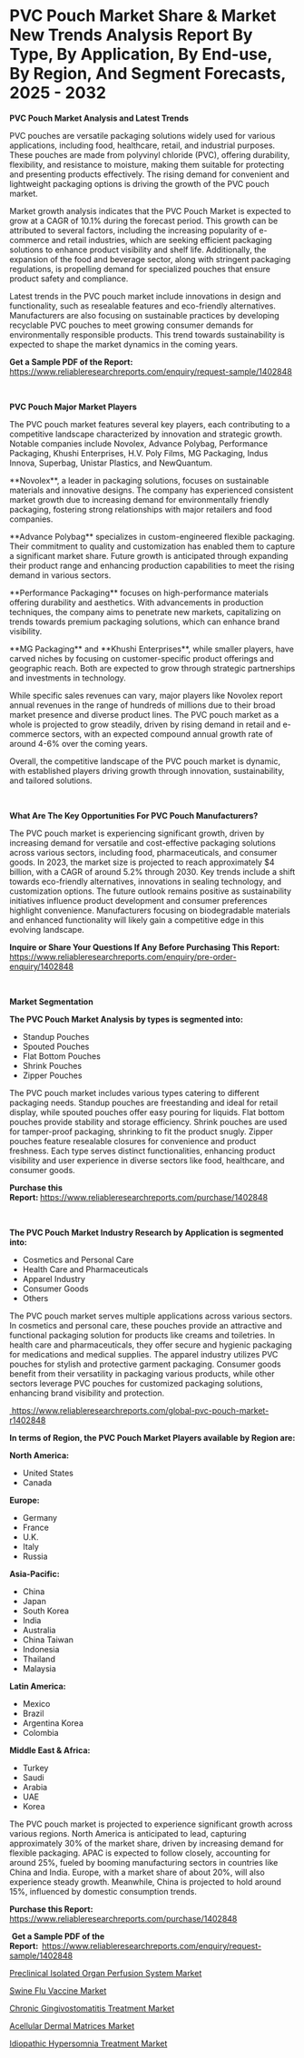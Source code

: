 <p><h1>PVC Pouch Market Share & Market New Trends Analysis Report By Type, By Application, By End-use, By Region, And Segment Forecasts, 2025 - 2032</h1></p><p><strong>PVC Pouch Market Analysis and Latest Trends</strong></p>
<p><p>PVC pouches are versatile packaging solutions widely used for various applications, including food, healthcare, retail, and industrial purposes. These pouches are made from polyvinyl chloride (PVC), offering durability, flexibility, and resistance to moisture, making them suitable for protecting and presenting products effectively. The rising demand for convenient and lightweight packaging options is driving the growth of the PVC pouch market.</p><p>Market growth analysis indicates that the PVC Pouch Market is expected to grow at a CAGR of 10.1% during the forecast period. This growth can be attributed to several factors, including the increasing popularity of e-commerce and retail industries, which are seeking efficient packaging solutions to enhance product visibility and shelf life. Additionally, the expansion of the food and beverage sector, along with stringent packaging regulations, is propelling demand for specialized pouches that ensure product safety and compliance.</p><p>Latest trends in the PVC pouch market include innovations in design and functionality, such as resealable features and eco-friendly alternatives. Manufacturers are also focusing on sustainable practices by developing recyclable PVC pouches to meet growing consumer demands for environmentally responsible products. This trend towards sustainability is expected to shape the market dynamics in the coming years.</p></p>
<p><strong>Get a Sample PDF of the Report:&nbsp;</strong> <a href="https://www.reliableresearchreports.com/enquiry/request-sample/1402848?utm_campaign=8&utm_medium=2&utm_source=Github&utm_content=ia&utm_term=28032025&utm_id=pvc-pouch">https://www.reliableresearchreports.com/enquiry/request-sample/1402848</a></p>
<p>&nbsp;</p>
<p><strong>PVC Pouch Major Market Players</strong></p>
<p><p>The PVC pouch market features several key players, each contributing to a competitive landscape characterized by innovation and strategic growth. Notable companies include Novolex, Advance Polybag, Performance Packaging, Khushi Enterprises, H.V. Poly Films, MG Packaging, Indus Innova, Superbag, Unistar Plastics, and NewQuantum.</p><p>**Novolex**, a leader in packaging solutions, focuses on sustainable materials and innovative designs. The company has experienced consistent market growth due to increasing demand for environmentally friendly packaging, fostering strong relationships with major retailers and food companies.</p><p>**Advance Polybag** specializes in custom-engineered flexible packaging. Their commitment to quality and customization has enabled them to capture a significant market share. Future growth is anticipated through expanding their product range and enhancing production capabilities to meet the rising demand in various sectors.</p><p>**Performance Packaging** focuses on high-performance materials offering durability and aesthetics. With advancements in production techniques, the company aims to penetrate new markets, capitalizing on trends towards premium packaging solutions, which can enhance brand visibility.</p><p>**MG Packaging** and **Khushi Enterprises**, while smaller players, have carved niches by focusing on customer-specific product offerings and geographic reach. Both are expected to grow through strategic partnerships and investments in technology.</p><p>While specific sales revenues can vary, major players like Novolex report annual revenues in the range of hundreds of millions due to their broad market presence and diverse product lines. The PVC pouch market as a whole is projected to grow steadily, driven by rising demand in retail and e-commerce sectors, with an expected compound annual growth rate of around 4-6% over the coming years.</p><p>Overall, the competitive landscape of the PVC pouch market is dynamic, with established players driving growth through innovation, sustainability, and tailored solutions.</p></p>
<p>&nbsp;</p>
<p><strong>What Are The Key Opportunities For PVC Pouch Manufacturers?</strong></p>
<p><p>The PVC pouch market is experiencing significant growth, driven by increasing demand for versatile and cost-effective packaging solutions across various sectors, including food, pharmaceuticals, and consumer goods. In 2023, the market size is projected to reach approximately $4 billion, with a CAGR of around 5.2% through 2030. Key trends include a shift towards eco-friendly alternatives, innovations in sealing technology, and customization options. The future outlook remains positive as sustainability initiatives influence product development and consumer preferences highlight convenience. Manufacturers focusing on biodegradable materials and enhanced functionality will likely gain a competitive edge in this evolving landscape.</p></p>
<p><strong>Inquire or Share Your Questions If Any Before Purchasing This Report:</strong> <a href="https://www.reliableresearchreports.com/enquiry/pre-order-enquiry/1402848?utm_campaign=8&utm_medium=2&utm_source=Github&utm_content=ia&utm_term=28032025&utm_id=pvc-pouch">https://www.reliableresearchreports.com/enquiry/pre-order-enquiry/1402848</a></p>
<p>&nbsp;</p>
<p><strong>Market Segmentation</strong></p>
<p><strong>The PVC Pouch Market Analysis by types is segmented into:</strong></p>
<p><ul><li>Standup Pouches</li><li>Spouted Pouches</li><li>Flat Bottom Pouches</li><li>Shrink Pouches</li><li>Zipper Pouches</li></ul></p>
<p><p>The PVC pouch market includes various types catering to different packaging needs. Standup pouches are freestanding and ideal for retail display, while spouted pouches offer easy pouring for liquids. Flat bottom pouches provide stability and storage efficiency. Shrink pouches are used for tamper-proof packaging, shrinking to fit the product snugly. Zipper pouches feature resealable closures for convenience and product freshness. Each type serves distinct functionalities, enhancing product visibility and user experience in diverse sectors like food, healthcare, and consumer goods.</p></p>
<p><strong>Purchase this Report:&nbsp;</strong><a href="https://www.reliableresearchreports.com/purchase/1402848?utm_campaign=8&utm_medium=2&utm_source=Github&utm_content=ia&utm_term=28032025&utm_id=pvc-pouch">https://www.reliableresearchreports.com/purchase/1402848</a></p>
<p>&nbsp;</p>
<p><strong>The PVC Pouch Market Industry Research by Application is segmented into:</strong></p>
<p><ul><li>Cosmetics and Personal Care</li><li>Health Care and Pharmaceuticals</li><li>Apparel Industry</li><li>Consumer Goods</li><li>Others</li></ul></p>
<p><p>The PVC pouch market serves multiple applications across various sectors. In cosmetics and personal care, these pouches provide an attractive and functional packaging solution for products like creams and toiletries. In health care and pharmaceuticals, they offer secure and hygienic packaging for medications and medical supplies. The apparel industry utilizes PVC pouches for stylish and protective garment packaging. Consumer goods benefit from their versatility in packaging various products, while other sectors leverage PVC pouches for customized packaging solutions, enhancing brand visibility and protection.</p></p>
<p><a href="https://www.reliableresearchreports.com/global-pvc-pouch-market-r1402848?utm_campaign=8&utm_medium=2&utm_source=Github&utm_content=ia&utm_term=28032025&utm_id=pvc-pouch">&nbsp;https://www.reliableresearchreports.com/global-pvc-pouch-market-r1402848</a></p>
<p><strong>In terms of Region, the PVC Pouch Market Players available by Region are:</strong></p>
<p>
    <p> <strong> North America: </strong>
        <ul>
            <li>United States</li>
            <li>Canada</li>
        </ul>
        </p> 
    <p> <strong> Europe: </strong>
        <ul>
            <li>Germany</li>
            <li>France</li>
            <li>U.K.</li>
            <li>Italy</li>
            <li>Russia</li>
        </ul>
        </p> 
    <p> <strong> Asia-Pacific: </strong>
        <ul>
            <li>China</li>
            <li>Japan</li>
            <li>South Korea</li>
            <li>India</li>
            <li>Australia</li>
            <li>China Taiwan</li>
            <li>Indonesia</li>
            <li>Thailand</li>
            <li>Malaysia</li>
        </ul>
        </p> 
    <p> <strong> Latin America: </strong>
        <ul>
            <li>Mexico</li>
            <li>Brazil</li>
            <li>Argentina Korea</li>
            <li>Colombia</li>
        </ul>
        </p> 
    <p> <strong> Middle East & Africa: </strong>
        <ul>
            <li>Turkey</li>
            <li>Saudi</li>
            <li>Arabia</li>
            <li>UAE</li>
            <li>Korea</li>
        </ul>
    </p>
    </p>
<p><p>The PVC pouch market is projected to experience significant growth across various regions. North America is anticipated to lead, capturing approximately 30% of the market share, driven by increasing demand for flexible packaging. APAC is expected to follow closely, accounting for around 25%, fueled by booming manufacturing sectors in countries like China and India. Europe, with a market share of about 20%, will also experience steady growth. Meanwhile, China is projected to hold around 15%, influenced by domestic consumption trends.</p></p>
<p><strong>Purchase this Report: </strong><a href="https://www.reliableresearchreports.com/purchase/1402848?utm_campaign=8&utm_medium=2&utm_source=Github&utm_content=ia&utm_term=28032025&utm_id=pvc-pouch">https://www.reliableresearchreports.com/purchase/1402848</a></p>
<p>&nbsp;<strong>Get a Sample PDF of the Report:&nbsp;&nbsp;</strong><a href="https://www.reliableresearchreports.com/enquiry/request-sample/1402848?utm_campaign=8&utm_medium=2&utm_source=Github&utm_content=ia&utm_term=28032025&utm_id=pvc-pouch">https://www.reliableresearchreports.com/enquiry/request-sample/1402848</a></p>
<p><strong></strong></p>
<p><p><a href="https://github.com/vigatoimrene04/Market-Research-Report-List-1/blob/main/preclinical-isolated-organ-perfusion-system-market.md?utm_campaign=8&utm_medium=2&utm_source=Github&utm_content=ia&utm_term=28032025&utm_id=pvc-pouch">Preclinical Isolated Organ Perfusion System Market</a></p><p><a href="https://github.com/gasiorgary79/Market-Research-Report-List-1/blob/main/swine-flu-vaccine-market.md?utm_campaign=8&utm_medium=2&utm_source=Github&utm_content=ia&utm_term=28032025&utm_id=pvc-pouch">Swine Flu Vaccine Market</a></p><p><a href="https://github.com/supashcriana/Market-Research-Report-List-1/blob/main/chronic-gingivostomatitis-treatment-market.md?utm_campaign=8&utm_medium=2&utm_source=Github&utm_content=ia&utm_term=28032025&utm_id=pvc-pouch">Chronic Gingivostomatitis Treatment Market</a></p><p><a href="https://github.com/bufkamaiahi7/Market-Research-Report-List-1/blob/main/acellular-dermal-matrices-market.md?utm_campaign=8&utm_medium=2&utm_source=Github&utm_content=ia&utm_term=28032025&utm_id=pvc-pouch">Acellular Dermal Matrices Market</a></p><p><a href="https://github.com/joubehobock75/Market-Research-Report-List-1/blob/main/idiopathic-hypersomnia-treatment-market.md?utm_campaign=8&utm_medium=2&utm_source=Github&utm_content=ia&utm_term=28032025&utm_id=pvc-pouch">Idiopathic Hypersomnia Treatment Market</a></p></p>